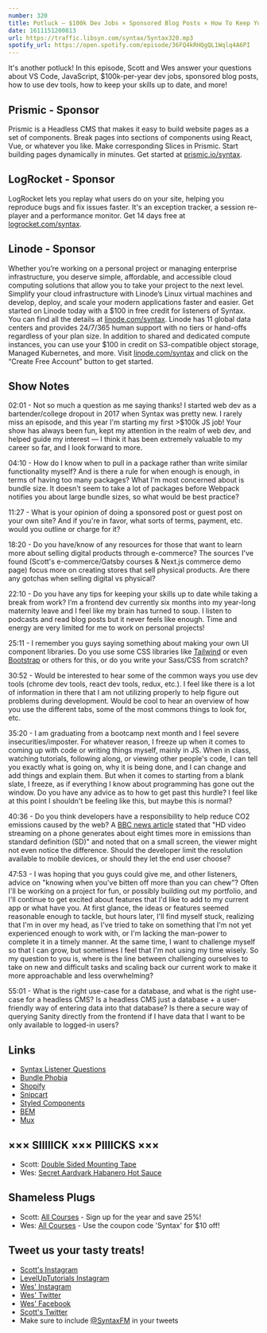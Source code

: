 ```yaml
---
number: 320
title: Potluck — $100k Dev Jobs × Sponsored Blog Posts × How To Keep Your Skills Up To Date × Libraries vs Custom × Dev Tools × More!
date: 1611151200813
url: https://traffic.libsyn.com/syntax/Syntax320.mp3
spotify_url: https://open.spotify.com/episode/36FQ4kRHQgQL1Wqlq4A6PI
---
```


It's another potluck! In this episode, Scott and Wes answer your questions about VS Code, JavaScript, $100k-per-year dev jobs, sponsored blog posts, how to use dev tools, how to keep your skills up to date, and more!

## Prismic - Sponsor
Prismic is a Headless CMS that makes it easy to build website pages as a set of components. Break pages into sections of components using React, Vue, or whatever you like. Make corresponding Slices in Prismic. Start building pages dynamically in minutes. Get started at [prismic.io/syntax](https://prismic.io/syntax).

## LogRocket - Sponsor
LogRocket lets you replay what users do on your site, helping you reproduce bugs and fix issues faster. It's an exception tracker, a session re-player and a performance monitor. Get 14 days free at [logrocket.com/syntax](https://logrocket.com/syntax).

## Linode - Sponsor
Whether you’re working on a personal project or managing enterprise infrastructure, you deserve simple, affordable, and accessible cloud computing solutions that allow you to take your project to the next level. Simplify your cloud infrastructure with Linode’s Linux virtual machines and develop, deploy, and scale your modern applications faster and easier. Get started on Linode today with a $100 in free credit for listeners of Syntax. You can find all the details at [linode.com/syntax](https://linode.com/syntax). Linode has 11 global data centers and provides 24/7/365 human support with no tiers or hand-offs regardless of your plan size. In addition to shared and dedicated compute instances, you can use your $100 in credit on S3-compatible object storage, Managed Kubernetes, and more. Visit [linode.com/syntax](https://linode.com/syntax) and click on the “Create Free Account” button to get started.

## Show Notes
02:01 - Not so much a question as me saying thanks! I started web dev as a bartender/college dropout in 2017 when Syntax was pretty new. I rarely miss an episode, and this year I'm starting my first >$100k JS job! Your show has always been fun, kept my attention in the realm of web dev, and helped guide my interest — I think it has been extremely valuable to my career so far, and I look forward to more.

04:10 - How do I know when to pull in a package rather than write similar functionality myself? And is there a rule for when enough is enough, in terms of having too many packages? What I'm most concerned about is bundle size. It doesn't seem to take a lot of packages before Webpack notifies you about large bundle sizes, so what would be best practice?

11:27 - What is your opinion of doing a sponsored post or guest post on your own site? And if you're in favor, what sorts of terms, payment, etc. would you outline or charge for it? 

18:20 - Do you have/know of any resources for those that want to learn more about selling digital products through e-commerce? The sources I've found (Scott's e-commerce/Gatsby courses & Next.js commerce demo page) focus more on creating stores that sell physical products. Are there any gotchas when selling digital vs physical?

22:10 - Do you have any tips for keeping your skills up to date while taking a break from work? I’m a frontend dev currently six months into my year-long maternity leave and I feel like my brain has turned to soup. I listen to podcasts and read blog posts but it never feels like enough. Time and energy are very limited for me to work on personal projects!

25:11 - I remember you guys saying something about making your own UI component libraries. Do you use some CSS libraries like [Tailwind](https://tailwindcss.com/) or even [Bootstrap](https://getbootstrap.com/) or others for this, or do you write your Sass/CSS from scratch?

30:52 - Would be interested to hear some of the common ways you use dev tools (chrome dev tools, react dev tools, redux, etc.). I feel like there is a lot of information in there that I am not utilizing properly to help figure out problems during development. Would be cool to hear an overview of how you use the different tabs, some of the most commons things to look for, etc.

35:20 - I am graduating from a bootcamp next month and I feel severe insecurities/imposter. For whatever reason, I freeze up when it comes to coming up with code or writing things myself, mainly in JS. When in class, watching tutorials, following along, or viewing other people's code, I can tell you exactly what is going on, why it is being done, and I can change and add things and explain them. But when it comes to starting from a blank slate, I freeze, as if everything I know about programming has gone out the window. Do you have any advice as to how to get past this hurdle? I feel like at this point I shouldn't be feeling like this, but maybe this is normal?

40:36 - Do you think developers have a responsibility to help reduce CO2 emissions caused by the web? A [BBC news article](https://www.bbc.co.uk/news/technology-55164410) stated that "HD video streaming on a phone generates about eight times more in emissions than standard definition (SD)" and noted that on a small screen, the viewer might not even notice the difference. Should the developer limit the resolution available to mobile devices, or should they let the end user choose?

47:53 - I was hoping that you guys could give me, and other listeners, advice on "knowing when you've bitten off more than you can chew"? Often I'll be working on a project for fun, or possibly building out my portfolio, and I'll continue to get excited about features that I'd like to add to my current app or what have you. At first glance, the ideas or features seemed reasonable enough to tackle, but hours later, I'll find myself stuck, realizing that I'm in over my head, as I've tried to take on something that I'm not yet experienced enough to work with, or I'm lacking the man-power to complete it in a timely manner. At the same time, I want to challenge myself so that I can grow, but sometimes I feel that I'm not using my time wisely. So my question to you is, where is the line between challenging ourselves to take on new and difficult tasks and scaling back our current work to make it more approachable and less overwhelming?

55:01 - What is the right use-case for a database, and what is the right use-case for a headless CMS? Is a headless CMS just a database + a user-friendly way of entering data into that database? Is there a secure way of querying Sanity directly from the frontend if I have data that I want to be only available to logged-in users?

## Links
* [Syntax Listener Questions](https://docs.google.com/forms/d/e/1FAIpQLSfQlAo1wXHiJMySdU-h8QMtfoz92aMS9eycEHXB6eRCLh8KHA/viewform)
* [Bundle Phobia](https://bundlephobia.com/)
* [Shopify](https://www.shopify.com/)
* [Snipcart](https://snipcart.com/)
* [Styled Components](https://styled-components.com/)
* [BEM](http://getbem.com/)
* [Mux](https://mux.com/)

## ××× SIIIIICK ××× PIIIICKS ×××
* Scott: [Double Sided Mounting Tape](https://amzn.to/3qVAkX3)
* Wes: [Secret Aardvark Habanero Hot Sauce](https://www.amazon.com/Secret-Aardvark-Habanero-Sauce-Net/dp/B00AIR3Q38)

## Shameless Plugs
* Scott: [All Courses](https://www.leveluptutorials.com/pro) - Sign up for the year and save 25%!
* Wes: [All Courses](https://wesbos.com/courses/) - Use the coupon code 'Syntax' for $10 off!

## Tweet us your tasty treats!
* [Scott's Instagram](https://www.instagram.com/stolinski/)
* [LevelUpTutorials Instagram](https://www.instagram.com/LevelUpTutorials/)
* [Wes' Instagram](https://www.instagram.com/wesbos/)
* [Wes' Twitter](https://twitter.com/wesbos)
* [Wes' Facebook](https://www.facebook.com/wesbos.developer)
* [Scott's Twitter](https://twitter.com/stolinski)
* Make sure to include [@SyntaxFM](https://twitter.com/SyntaxFM) in your tweets